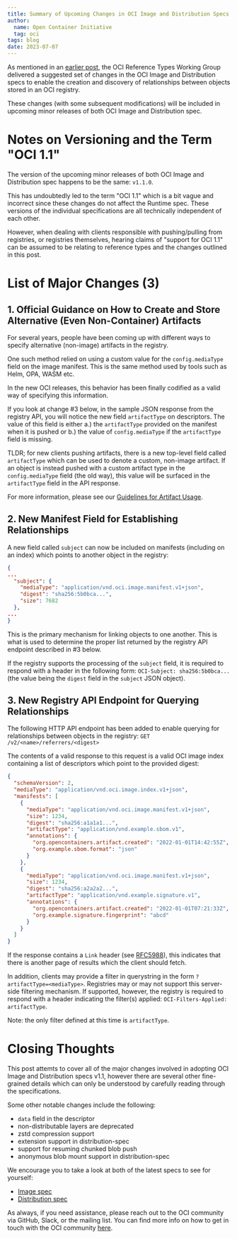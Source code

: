 ```yaml
---
title: Summary of Upcoming Changes in OCI Image and Distribution Specs v1.1
author:
  name: Open Container Initiative
  tag: oci
tags: blog
date: 2023-07-07
---
```


As mentioned in an [earlier post](./2023-01-26-oci-in-2023.md), the
OCI Reference Types Working Group delivered a suggested set of changes
in the OCI Image and Distribution specs to enable the creation and
discovery of relationships between objects stored in an OCI registry.

These changes (with some subsequent modifications) will be included in
upcoming minor releases of both OCI Image and Distribution spec.

# Notes on Versioning and the Term "OCI 1.1"

The version of the upcoming minor releases of both OCI Image and
Distribution spec happens to be the same: `v1.1.0`.

This has undoubtedly led to the term "OCI 1.1" which is a bit vague and
incorrect since these changes do not affect the Runtime spec. These versions
of the individual specifications are all technically independent of each other.

However, when dealing with clients responsible with pushing/pulling from
registries, or registries themselves, hearing claims of "support for OCI 1.1"
can be assumed to be relating to reference types and the changes
outlined in this post.

# List of Major Changes (3)

## 1. Official Guidance on How to Create and Store Alternative (Even Non-Container) Artifacts

For several years, people have been coming up with different ways to
specify alternative (non-image) artifacts in the registry.

One such method relied on using a custom value for the `config.mediaType`
field on the image manifest. This is the same method used by tools such
as Helm, OPA, WASM etc.

In the new OCI releases, this behavior has been finally codified as
a valid way of specifying this information.

If you look at change #3 below, in the sample JSON response from the registry API,
you will notice the new field `artifactType` on descriptors. The value of this field
is either a.) the `artifactType` provided on the manifest when it is pushed or
b.) the value of `config.mediaType` if the `artifactType` field is missing.

TLDR; for new clients pushing artifacts, there is a new top-level field called
`artifactType` which can be used to denote a custom, non-image artifact. If
an object is instead pushed with a custom artifact type in the `config.mediaType`
field (the old way), this value will be surfaced in the `artifactType` field
in the API response.

For more information, please see our
[Guidelines for Artifact Usage](https://github.com/opencontainers/image-spec/blob/main/manifest.md#guidelines-for-artifact-usage).

## 2. New Manifest Field for Establishing Relationships

A new field called `subject` can now be included on manifests
(including on an index) which points to another object in the registry:

```json
{
...
  "subject": {
    "mediaType": "application/vnd.oci.image.manifest.v1+json",
    "digest": "sha256:5b0bca...",
    "size": 7682
  },
...
}
```

This is the primary mechanism for linking objects to one another. This
is what is used to determine the proper list returned by the registry
API endpoint described in #3 below.

If the registry supports the processing of the `subject` field, it is required
to respond with a header in the following form: `OCI-Subject: sha256:5b0bca...`
(the value being the `digest` field in the `subject` JSON object).

## 3. New Registry API Endpoint for Querying Relationships

The following HTTP API endpoint has been added to enable
querying for relationships between objects in the registry:
`GET /v2/<name>/referrers/<digest>`

The contents of a valid response to this request is a valid OCI
image index containing a list of descriptors which point to the
provided digest:

```json
{
  "schemaVersion": 2,
  "mediaType": "application/vnd.oci.image.index.v1+json",
  "manifests": [
    {
      "mediaType": "application/vnd.oci.image.manifest.v1+json",
      "size": 1234,
      "digest": "sha256:a1a1a1...",
      "artifactType": "application/vnd.example.sbom.v1",
      "annotations": {
        "org.opencontainers.artifact.created": "2022-01-01T14:42:55Z",
        "org.example.sbom.format": "json"
      }
    },
    {
      "mediaType": "application/vnd.oci.image.manifest.v1+json",
      "size": 1234,
      "digest": "sha256:a2a2a2...",
      "artifactType": "application/vnd.example.signature.v1",
      "annotations": {
        "org.opencontainers.artifact.created": "2022-01-01T07:21:33Z",
        "org.example.signature.fingerprint": "abcd"
      }
    }
  ]
}
```

If the response contains a `Link` header
(see [RFC5988](https://www.rfc-editor.org/rfc/rfc5988.html)),
this indicates that there is another page of results which the client
should fetch.

In addition, clients may provide a filter in querystring in the form
`?artifactType=<mediaType>`. Registries may or may not support this
server-side filtering mechanism. If supported, however, the registry is
required to respond with a header indicating the filter(s) applied:
`OCI-Filters-Applied: artifactType`.

Note: the only filter defined at this time is `artifactType`.

# Closing Thoughts

This post attemts to cover all of the major changes involved in adopting
OCI Image and Distribution specs v1.1, however there are several other
fine-grained details which can only be understood by carefully reading
through the specifications.

Some other notable changes include the following:

- `data` field in the descriptor
- non-distributable layers are deprecated
- zstd compression support
- extension support in distribution-spec
- support for resuming chunked blob push
- anonymous blob mount support in distribution-spec

We encourage you to take a look at both of the latest specs to see for yourself:

- [Image spec](https://github.com/opencontainers/image-spec/blob/main/spec.md)
- [Distribution spec](https://github.com/opencontainers/distribution-spec/blob/main/spec.md)

As always, if you need assistance, please reach out to the OCI
community via GitHub, Slack, or the mailing list. You can find more
info on how to get in touch with the OCI community
[here](../../community/overview/).
